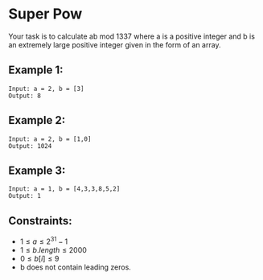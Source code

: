 # Super Pow

Your task is to calculate ab mod 1337 where a is a positive integer and b is  
an extremely large positive integer given in the form of an array.

 

## Example 1:

    Input: a = 2, b = [3]
    Output: 8

## Example 2:

    Input: a = 2, b = [1,0]
    Output: 1024

## Example 3:

    Input: a = 1, b = [4,3,3,8,5,2]
    Output: 1

 

## Constraints:

* $1 \le a \le 2^{31} - 1$
* $1 \le b.length \le 2000$
* $0 \le b[i] \le 9$
* b does not contain leading zeros.

